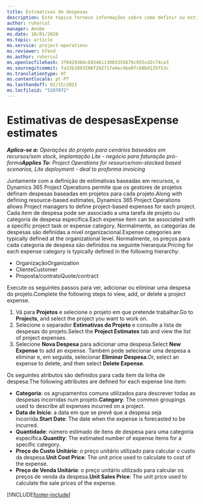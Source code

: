 ```yaml
---
title: Estimativas de despesas
description: Este tópico fornece informações sobre como definir ou estimar as despesas baseadas em projetos.
author: ruhercul
manager: Annbe
ms.date: 10/01/2020
ms.topic: article
ms.service: project-operations
ms.reviewer: kfend
ms.author: ruhercul
ms.openlocfilehash: 3f0429366c69346113003355679c055cd2c74ca3
ms.sourcegitcommit: fa32b1893286f20271fa4ec4be8fc68bd135f53c
ms.translationtype: HT
ms.contentlocale: pt-PT
ms.lasthandoff: 02/15/2021
ms.locfileid: "5287072"
---
```

# <a name="expense-estimates"></a><span data-ttu-id="65200-103">Estimativas de despesas</span><span class="sxs-lookup"><span data-stu-id="65200-103">Expense estimates</span></span>
<span data-ttu-id="65200-104">_**Aplica-se a:** Operações do projeto para cenários baseados em recursos/sem stock, implantação Lite - negócio para faturação pró-forma_</span><span class="sxs-lookup"><span data-stu-id="65200-104">_**Applies To:** Project Operations for resource/non-stocked based scenarios, Lite deployment - deal to proforma invoicing_</span></span>

<span data-ttu-id="65200-105">Juntamente com a definição de estimativas baseadas em recursos, o Dynamics 365 Project Operations permite que os gestores de projetos definam despesas baseadas em projetos para cada projeto.</span><span class="sxs-lookup"><span data-stu-id="65200-105">Along with defining resource-based estimates, Dynamics 365 Project Operations allows Project managers to define project-based expenses for each project.</span></span> <span data-ttu-id="65200-106">Cada item de despesa pode ser associado a uma tarefa de projeto ou categoria de despesa específica.</span><span class="sxs-lookup"><span data-stu-id="65200-106">Each expense item can be associated with a specific project task or expense category.</span></span> <span data-ttu-id="65200-107">Normalmente, as categorias de despesas são definidas a nível organizacional.</span><span class="sxs-lookup"><span data-stu-id="65200-107">Expense categories are typically defined at the organizational level.</span></span> <span data-ttu-id="65200-108">Normalmente, os preços para cada categoria de despesa são definidos na seguinte hierarquia:</span><span class="sxs-lookup"><span data-stu-id="65200-108">Pricing for each expense category is typically defined in the following hierarchy:</span></span>

- <span data-ttu-id="65200-109">Organização</span><span class="sxs-lookup"><span data-stu-id="65200-109">Organization</span></span>
- <span data-ttu-id="65200-110">Cliente</span><span class="sxs-lookup"><span data-stu-id="65200-110">Customer</span></span>
- <span data-ttu-id="65200-111">Proposta/contrato</span><span class="sxs-lookup"><span data-stu-id="65200-111">Quote/contract</span></span>

<span data-ttu-id="65200-112">Execute os seguintes passos para ver, adicionar ou eliminar uma despesa do projeto.</span><span class="sxs-lookup"><span data-stu-id="65200-112">Complete the following steps to view, add, or delete a project expense.</span></span>

1. <span data-ttu-id="65200-113">Vá para **Projetos** e selecione o projeto em que pretende trabalhar.</span><span class="sxs-lookup"><span data-stu-id="65200-113">Go to **Projects**, and select the project you want to work on.</span></span>
2. <span data-ttu-id="65200-114">Selecione o separador **Estimativas do Projeto** e consulte a lista de despesas do projeto.</span><span class="sxs-lookup"><span data-stu-id="65200-114">Select the **Project Estimates** tab and view the list of project expenses.</span></span>
3. <span data-ttu-id="65200-115">Selecione **Nova Despesa** para adicionar uma despesa.</span><span class="sxs-lookup"><span data-stu-id="65200-115">Select **New Expense** to add an expense.</span></span> <span data-ttu-id="65200-116">Também pode selecionar uma despesa a eliminar e, em seguida, selecionar **Eliminar Despesa**.</span><span class="sxs-lookup"><span data-stu-id="65200-116">Or, select an expense to delete, and then select **Delete Expense**.</span></span>

<span data-ttu-id="65200-117">Os seguintes atributos são definidos para cada item da linha de despesa:</span><span class="sxs-lookup"><span data-stu-id="65200-117">The following attributes are defined for each expense line item:</span></span>

- <span data-ttu-id="65200-118">**Categoria**: os agrupamentos comuns utilizados para descrever todas as despesas incorridas num projeto.</span><span class="sxs-lookup"><span data-stu-id="65200-118">**Category**: The common groupings used to describe all expenses incurred on a project.</span></span>
- <span data-ttu-id="65200-119">**Data de Início**: a data em que se prevê que a despesa seja incorrida.</span><span class="sxs-lookup"><span data-stu-id="65200-119">**Start Date**: The date when the expense is forecasted to be incurred.</span></span>
- <span data-ttu-id="65200-120">**Quantidade**: número estimado de itens de despesa para uma categoria específica.</span><span class="sxs-lookup"><span data-stu-id="65200-120">**Quantity**: The estimated number of expense items for a specific category.</span></span>
- <span data-ttu-id="65200-121">**Preço do Custo Unitário**: o preço unitário utilizado para calcular o custo da despesa.</span><span class="sxs-lookup"><span data-stu-id="65200-121">**Unit Cost Price**: The unit price used to calculate to cost of the expense.</span></span>
- <span data-ttu-id="65200-122">**Preço de Venda Unitário**: o preço unitário utilizado para calcular os preços de venda da despesa.</span><span class="sxs-lookup"><span data-stu-id="65200-122">**Unit Sales Price**: The unit price used to calculate the sale prices of the expense.</span></span>



[!INCLUDE[footer-include](../includes/footer-banner.md)]